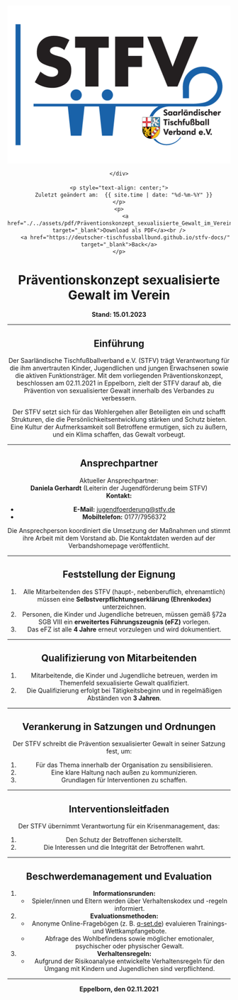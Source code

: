 <div class="html-only" style="text-align: center;">
    <div class="title" style="text-align: center;">
        <img src="images/STFV-LOGO.png" alt="STFV Logo" style="display: block; margin: 0 auto;" />
        
    </div>

    <p style="text-align: center;">
       Zuletzt geändert am:  {{ site.time | date: "%d-%m-%Y" }}
    </p>
    <p>
        <a href="./../assets/pdf/Präventionskonzept_sexualisierte_Gewalt_im_Verein.pdf" target="_blank">Download als PDF</a><br />
        <a href="https://deutscher-tischfussballbund.github.io/stfv-docs/" target="_blank">Back</a>
    </p>
</div>


# Präventionskonzept sexualisierte Gewalt im Verein

**Stand: 15.01.2023**

---

## Einführung

Der Saarländische Tischfußballverband e.V. (STFV) trägt Verantwortung für die ihm anvertrauten Kinder, Jugendlichen und jungen Erwachsenen sowie die aktiven Funktionsträger. Mit dem vorliegenden Präventionskonzept, beschlossen am 02.11.2021 in Eppelborn, zielt der STFV darauf ab, die Prävention von sexualisierter Gewalt innerhalb des Verbandes zu verbessern. 

Der STFV setzt sich für das Wohlergehen aller Beteiligten ein und schafft Strukturen, die die Persönlichkeitsentwicklung stärken und Schutz bieten. Eine Kultur der Aufmerksamkeit soll Betroffene ermutigen, sich zu äußern, und ein Klima schaffen, das Gewalt vorbeugt.

---

## Ansprechpartner

Aktueller Ansprechpartner:  
**Daniela Gerhardt** (Leiterin der Jugendförderung beim STFV)  
**Kontakt:**  
- **E-Mail:** jugendfoerderung@stfv.de  
- **Mobiltelefon:** 0177/7956372  

Die Ansprechperson koordiniert die Umsetzung der Maßnahmen und stimmt ihre Arbeit mit dem Vorstand ab. Die Kontaktdaten werden auf der Verbandshomepage veröffentlicht.

---

## Feststellung der Eignung

1. Alle Mitarbeitenden des STFV (haupt-, nebenberuflich, ehrenamtlich) müssen eine **Selbstverpflichtungserklärung (Ehrenkodex)** unterzeichnen.
2. Personen, die Kinder und Jugendliche betreuen, müssen gemäß §72a SGB VIII ein **erweitertes Führungszeugnis (eFZ)** vorlegen.
3. Das eFZ ist alle **4 Jahre** erneut vorzulegen und wird dokumentiert.

---

## Qualifizierung von Mitarbeitenden

1. Mitarbeitende, die Kinder und Jugendliche betreuen, werden im Themenfeld sexualisierte Gewalt qualifiziert.
2. Die Qualifizierung erfolgt bei Tätigkeitsbeginn und in regelmäßigen Abständen von **3 Jahren**.

---

## Verankerung in Satzungen und Ordnungen

Der STFV schreibt die Prävention sexualisierter Gewalt in seiner Satzung fest, um:

1. Für das Thema innerhalb der Organisation zu sensibilisieren.
2. Eine klare Haltung nach außen zu kommunizieren.
3. Grundlagen für Interventionen zu schaffen.

---

## Interventionsleitfaden

Der STFV übernimmt Verantwortung für ein Krisenmanagement, das:

1. Den Schutz der Betroffenen sicherstellt.
2. Die Interessen und die Integrität der Betroffenen wahrt.

---

## Beschwerdemanagement und Evaluation

1. **Informationsrunden:**
   - Spieler/innen und Eltern werden über Verhaltenskodex und -regeln informiert.
2. **Evaluationsmethoden:**
   - Anonyme Online-Fragebögen (z. B. [q-set.de](https://www.q-set.de/)) evaluieren Trainings- und Wettkampfangebote.
   - Abfrage des Wohlbefindens sowie möglicher emotionaler, psychischer oder physischer Gewalt.
3. **Verhaltensregeln:**
   - Aufgrund der Risikoanalyse entwickelte Verhaltensregeln für den Umgang mit Kindern und Jugendlichen sind verpflichtend.

---

**Eppelborn, den 02.11.2021**
